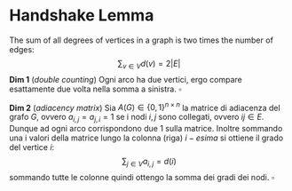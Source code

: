 # Handshake Lemma
The sum of all degrees of vertices in a graph is two times the number of edges:
$$
\sum_{v\in V} d(v) = 2 \vert E \vert
$$
**Dim 1** (_double counting_) Ogni arco ha due vertici, ergo compare esattamente due volta nella somma a sinistra. $\square$

**Dim 2** (_adiacency matrix_) Sia $A(G) \in \{0,1\}^{n\times n}$ la matrice di adiacenza del grafo $G$, ovvero $a_{i,j} = a_{j,i} = 1$ se i nodi $i,j$ sono collegati, ovvero $ij \in E$. Dunque ad ogni arco corrispondono due $1$ sulla matrice. Inoltre sommando una i valori della matrice lungo la colonna (riga) $i-esima$ si ottiene il grado del vertice $i$:
$$
\sum_{j \in V} a_{i,j} = d(i)
$$
sommando tutte le colonne quindi ottengo la somma dei gradi dei nodi. $\square$

